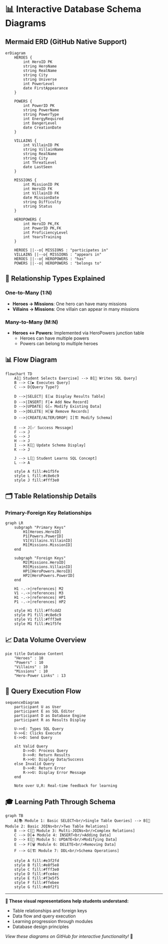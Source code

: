 # 📊 Interactive Database Schema Diagrams

## Mermaid ERD (GitHub Native Support)

```mermaid
erDiagram
    HEROES {
        int HeroID PK
        string HeroName
        string RealName
        string City
        string Universe
        int PowerLevel
        date FirstAppearance
    }
    
    POWERS {
        int PowerID PK
        string PowerName
        string PowerType
        int EnergyRequired
        int DangerLevel
        date CreationDate
    }
    
    VILLAINS {
        int VillainID PK
        string VillainName
        string RealName
        string City
        int ThreatLevel
        date LastSeen
    }
    
    MISSIONS {
        int MissionID PK
        int HeroID FK
        int VillainID FK
        date MissionDate
        string Difficulty
        string Status
    }
    
    HEROPOWERS {
        int HeroID PK,FK
        int PowerID PK,FK
        int ProficiencyLevel
        int YearsTraining
    }
    
    HEROES ||--o{ MISSIONS : "participates in"
    VILLAINS ||--o{ MISSIONS : "appears in"
    HEROES ||--o{ HEROPOWERS : "has"
    POWERS ||--o{ HEROPOWERS : "belongs to"
```

## 🎯 Relationship Types Explained

### **One-to-Many (1:N)**
- **Heroes → Missions**: One hero can have many missions
- **Villains → Missions**: One villain can appear in many missions

### **Many-to-Many (M:N)**
- **Heroes ↔ Powers**: Implemented via HeroPowers junction table
  - Heroes can have multiple powers
  - Powers can belong to multiple heroes

## 📊 Flow Diagram

```mermaid
flowchart TD
    A[👤 Student Selects Exercise] --> B[📝 Writes SQL Query]
    B --> C[▶️ Executes Query]
    C --> D{Query Type?}
    
    D -->|SELECT| E[📊 Display Results Table]
    D -->|INSERT| F[➕ Add New Record]
    D -->|UPDATE| G[✏️ Modify Existing Data]
    D -->|DELETE| H[🗑️ Remove Records]
    D -->|CREATE/ALTER/DROP| I[🏗️ Modify Schema]
    
    E --> J[✅ Success Message]
    F --> J
    G --> J
    H --> J
    I --> K[🔄 Update Schema Display]
    K --> J
    
    J --> L[🎯 Student Learns SQL Concept]
    L --> A
    
    style A fill:#e1f5fe
    style L fill:#c8e6c9
    style J fill:#fff3e0
```

## 🗂️ Table Relationship Details

### Primary-Foreign Key Relationships

```mermaid
graph LR
    subgraph "Primary Keys"
        H1[Heroes.HeroID]
        P1[Powers.PowerID] 
        V1[Villains.VillainID]
        M1[Missions.MissionID]
    end
    
    subgraph "Foreign Keys"
        M2[Missions.HeroID]
        M3[Missions.VillainID]
        HP1[HeroPowers.HeroID]
        HP2[HeroPowers.PowerID]
    end
    
    H1 -.->|references| M2
    V1 -.->|references| M3
    H1 -.->|references| HP1
    P1 -.->|references| HP2
    
    style H1 fill:#ffcdd2
    style P1 fill:#c8e6c9
    style V1 fill:#fff3e0
    style M1 fill:#e1f5fe
```

## 📈 Data Volume Overview

```mermaid
pie title Database Content
    "Heroes" : 10
    "Powers" : 10
    "Villains" : 10
    "Missions" : 10
    "Hero-Power Links" : 13
```

## 🔄 Query Execution Flow

```mermaid
sequenceDiagram
    participant U as User
    participant E as SQL Editor
    participant D as Database Engine
    participant R as Results Display
    
    U->>E: Types SQL Query
    U->>E: Clicks Execute
    E->>D: Send Query
    
    alt Valid Query
        D->>D: Process Query
        D->>R: Return Results
        R->>U: Display Data/Success
    else Invalid Query
        D->>R: Return Error
        R->>U: Display Error Message
    end
    
    Note over U,R: Real-time feedback for learning
```

## 🎓 Learning Path Through Schema

```mermaid
graph TB
    A[📚 Module 1: Basic SELECT<br/>Single Table Queries] --> B[🤝 Module 2: Basic JOINs<br/>Two Table Relations]
    B --> C[🚀 Module 3: Multi-JOINs<br/>Complex Relations]
    C --> D[➕ Module 4: INSERT<br/>Adding Data]
    D --> E[🔄 Module 5: UPDATE<br/>Modifying Data]
    E --> F[🗑️ Module 6: DELETE<br/>Removing Data]
    F --> G[🏗️ Module 7: DDL<br/>Schema Operations]
    
    style A fill:#e3f2fd
    style B fill:#e8f5e8
    style C fill:#fff3e0
    style D fill:#fce4ec
    style E fill:#f3e5f5
    style F fill:#ffebee
    style G fill:#e0f2f1
```

---

**🎯 These visual representations help students understand:**
- Table relationships and foreign keys
- Data flow and query execution
- Learning progression through modules
- Database design principles

*View these diagrams on GitHub for interactive functionality!* 🚀